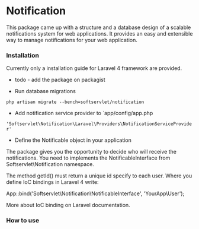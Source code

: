 # Notification

This package came up with a structure and a database design of a 
scalable notifications system for web applications. It provides
an easy and extensible way to manage notifications for your web 
application. 

### Installation

Currently only a installation guide for Laravel 4 framework
are provided.

 * todo - add the package on packagist

 * Run database migrations 

`php artisan migrate --bench=softservlet/notification`

 * Add notification service provider to `app/config/app.php

`'Softservlet\Notification\Laravel\Providers\NotificationServiceProvider'`
 
 * Define the Notificable object in your application

The package gives you the opportunity to decide who will receive the 
notifications. You need to implements the NotificableInterface from
Softservlet\Notification namespace. 

The method getId() must return a unique id specify to each user. Where
you define IoC bindings in Laravel 4 write:

App::bind('Softservlet\Notification\NotificableInterface', 'YourApp\User');

More about IoC binding on Laravel documentation.

### How to use










